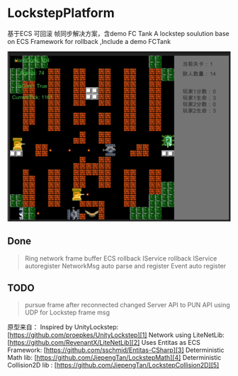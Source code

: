 # LockstepPlatform
基于ECS 可回滚 帧同步解决方案，含demo  FC Tank
A lockstep soulution base on ECS Framework for rollback ,Include a demo FCTank
<p align="center"> <img src="https://github.com/JiepengTan/JiepengTan.github.io/blob/master/assets/img/blog/Show/game_pic.png?raw=true" width="512"/></p>

## Done
> Ring network frame buffer
> ECS rollback
> IService rollback
> IService autoregister
> NetworkMsg auto parse and register
> Event auto register


## TODO
> pursue frame after reconnected
> changed Server API to PUN API
> using UDP for Lockstep frame msg



原型来自：
Inspired by UnityLockstep:[https://github.com/proepkes/UnityLockstep][1]
Network using LiteNetLib: [https://github.com/RevenantX/LiteNetLib][2]
Uses Entitas as ECS Framework: [https://github.com/sschmid/Entitas-CSharp][3]
Deterministic Math lib: [https://github.com/JiepengTan/LockstepMath][4]
Deterministic Collision2D lib  : [https://github.com/JiepengTan/LockstepCollision2D][5]
